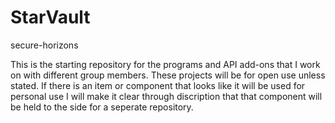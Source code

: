 # StarVault
secure-horizons


This is the starting repository for the programs and API add-ons that I work on with different group members. These projects will be for open use unless stated. If there is an item or component that looks like it will be used for personal use I will make it clear through discription that that component will be held to the side for a seperate repository. 

